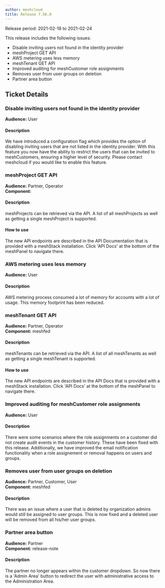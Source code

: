 ```yaml
---
author: meshcloud
title: Release 7.56.0
---
```


Release period: 2021-02-18 to 2021-02-24

This release includes the following issues:
* Disable inviting users not found in the identity provider
* meshProject GET API
* AWS metering uses less memory
* meshTenant GET API
* Improved auditing for meshCustomer role assignments
* Removes user from user groups on deletion
* Partner area button
<!--truncate-->

## Ticket Details
### Disable inviting users not found in the identity provider
**Audience:** User<br>

#### Description
We have introduced a configuration flag which provides the option of disabling inviting users that are not
listed in the identity provider. With this feature you now have the ability to restrict the users that can
be invited to meshCustomers, ensuring a higher level of security.
Please contact meshcloud if you would like to enable this feature.

### meshProject GET API
**Audience:** Partner, Operator<br>**Component:** 


#### Description
meshProjects can be retrieved via the API. A list of all meshProjects as well as getting a single
meshProject is supported.

#### How to use
The new API endpoints are described in the API Documentation that is provided with a meshStack installation.
Click 'API Docs' at the bottom of the meshPanel to navigate there.

### AWS metering uses less memory
**Audience:** User<br>

#### Description
AWS metering process consumed a lot of memory for accounts with a lot of usage. This memory footprint has been
reduced.

### meshTenant GET API
**Audience:** Partner, Operator<br>**Component:** meshfed


#### Description
meshTenants can be retrieved via the API. A list of all meshTenants as well
as getting a single meshTenant is supported.

#### How to use
The new API endpoints are described in the API Docs that is provided with a meshStack installation.
Click 'API Docs' at the bottom of the meshPanel to navigate there.

### Improved auditing for meshCustomer role assignments
**Audience:** User<br>

#### Description
There were some scenarios where the role assignments on a customer did not create audit events in the customer
history. These have been fixed with this release. Additionally, we have improved the email notification functionality
when a role assignement or removal happens on users and groups.

### Removes user from user groups on deletion
**Audience:** Partner, Customer, User<br>**Component:** meshfed


#### Description
There was an issue where a user that is deleted by organization admins 
would still be assigned to user groups. This is now fixed and a deleted
user will be removed from all his/her user groups.

### Partner area button
**Audience:** Partner<br>**Component:** release-note


#### Description
The partner no longer appears within the customer dropdown. So now there is a 'Admin Area' button to redirect the user with administrative access to the Administration Area.

